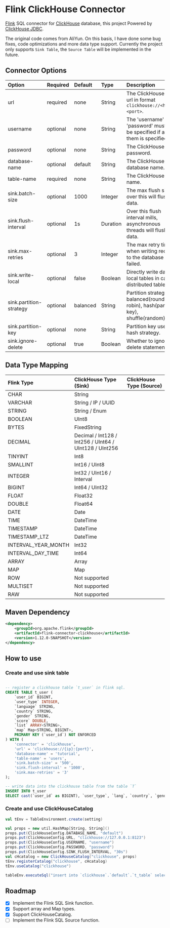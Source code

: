 # Flink ClickHouse Connector

[Flink](https://github.com/apache/flink) SQL connector for [ClickHouse](https://github.com/yandex/ClickHouse) database, this project Powered by [ClickHouse JDBC](https://github.com/ClickHouse/clickhouse-jdbc).

The original code comes from AliYun. On this basis, I have done some bug fixes, code optimizations and more data type support. Currently the project only supports `Sink Table`, the `Source Table` will be implemented in the future.

## Connector Options

| Option                  | Required | Default  | Type     | Description                                                                       |
| :---------------------- | :------- | :------- | :------- | :-------------------------------------------------------------------------------- |
| url                     | required | none     | String   | The ClickHouse jdbc url in format `clickhouse://<host>:<port>`.                   |
| username                | optional | none     | String   | The 'username' and 'password' must both be specified if any of them is specified. |
| password                | optional | none     | String   | The ClickHouse password.                                                          |
| database-name           | optional | default  | String   | The ClickHouse database name.                                                     |
| table-name              | required | none     | String   | The ClickHouse table name.                                                        |
| sink.batch-size         | optional | 1000     | Integer  | The max flush size, over this will flush data.                                   |
| sink.flush-interval     | optional | 1s       | Duration | Over this flush interval mills, asynchronous threads will flush data.             |
| sink.max-retries        | optional | 3        | Integer  | The max retry times when writing records to the database failed.                  |
| sink.write-local        | optional | false    | Boolean  | Directly write data to local tables in case of distributed table.                 |
| sink.partition-strategy | optional | balanced | String   | Partition strategy: balanced(round-robin), hash(partition key), shuffle(random).  |
| sink.partition-key      | optional | none     | String   | Partition key used for hash strategy.                                             |
| sink.ignore-delete      | optional | true     | Boolean  | Whether to ignore delete statements.                                              |

## Data Type Mapping

| Flink Type          | ClickHouse Type (Sink)                                 | ClickHouse Type (Source) |
| :------------------ | :----------------------------------------------------- | :----------------------- |
| CHAR                | String                                                 |                          |
| VARCHAR             | String / IP / UUID                                     |                          |
| STRING              | String / Enum                                          |                          |
| BOOLEAN             | UInt8                                                  |                          |
| BYTES               | FixedString                                            |                          |
| DECIMAL             | Decimal / Int128 / Int256 / UInt64 / UInt128 / UInt256 |                          |
| TINYINT             | Int8                                                   |                          |
| SMALLINT            | Int16 / UInt8                                          |                          |
| INTEGER             | Int32 / UInt16 / Interval                              |                          |
| BIGINT              | Int64 / UInt32                                         |                          |
| FLOAT               | Float32                                                |                          |
| DOUBLE              | Float64                                                |                          |
| DATE                | Date                                                   |                          |
| TIME                | DateTime                                               |                          |
| TIMESTAMP           | DateTime                                               |                          |
| TIMESTAMP_LTZ       | DateTime                                               |                          |
| INTERVAL_YEAR_MONTH | Int32                                                  |                          |
| INTERVAL_DAY_TIME   | Int64                                                  |                          |
| ARRAY               | Array                                                  |                          |
| MAP                 | Map                                                    |                          |
| ROW                 | Not supported                                          |                          |
| MULTISET            | Not supported                                          |                          |
| RAW                 | Not supported                                          |                          |

## Maven Dependency

```xml
<dependency>
    <groupId>org.apache.flink</groupId>
    <artifactId>flink-connector-clickhouse</artifactId>
    <version>1.12.0-SNAPSHOT</version>
</dependency>
```

## How to use

### Create and use sink table

```SQL

-- register a clickhouse table `t_user` in flink sql.
CREATE TABLE t_user (
    `user_id` BIGINT,
    `user_type` INTEGER,
    `language` STRING,
    `country` STRING,
    `gender` STRING,
    `score` DOUBLE,
    `list` ARRAY<STRING>,
    `map` Map<STRING, BIGINT>,
    PRIMARY KEY (`user_id`) NOT ENFORCED
) WITH (
    'connector' = 'clickhouse',
    'url' = 'clickhouse://{ip}:{port}',
    'database-name' = 'tutorial',
    'table-name' = 'users',
    'sink.batch-size' = '500',
    'sink.flush-interval' = '1000',
    'sink.max-retries' = '3'
);

-- write data into the clickhouse table from the table `T`
INSERT INTO t_user
SELECT cast(`user_id` as BIGINT), `user_type`, `lang`, `country`, `gender`, `score`, ARRAY['CODER', 'SPORTSMAN'], CAST(MAP['BABA', cast(10 as BIGINT), 'NIO', cast(8 as BIGINT)] AS MAP<STRING, BIGINT>) FROM T;

```

### Create and use ClickHouseCatalog

```scala
val tEnv = TableEnvironment.create(setting)

val props = new util.HashMap[String, String]()
props.put(ClickHouseConfig.DATABASE_NAME, "default")
props.put(ClickHouseConfig.URL, "clickhouse://127.0.0.1:8123")
props.put(ClickHouseConfig.USERNAME, "username")
props.put(ClickHouseConfig.PASSWORD, "password")
props.put(ClickHouseConfig.SINK_FLUSH_INTERVAL, "30s")
val cHcatalog = new ClickHouseCatalog("clickhouse", props)
tEnv.registerCatalog("clickhouse", cHcatalog)
tEnv.useCatalog("clickhouse")

tableEnv.executeSql("insert into `clickhouse`.`default`.`t_table` select...");
```

## Roadmap

- [x] Implement the Flink SQL Sink function.
- [x] Support array and Map types.
- [x] Support ClickHouseCatalog.
- [ ] Implement the Flink SQL Source function.
